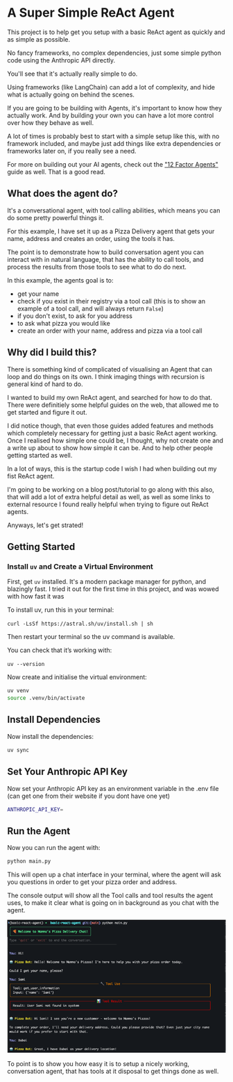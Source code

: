 # A Super Simple ReAct Agent

This project is to help get you setup with a basic ReAct agent as quickly and as simple as possible.

No fancy frameworks, no complex dependencies, just some simple python code using the Anthropic API directly.

You'll see that it's actually really simple to do.

Using frameworks (like LangChain) can add a lot of complexity, and hide what is actually going on behind the scenes.

If you are going to be building with Agents, it's important to know how they actually work. And by building your own
you can have a lot more control over how they behave as well.

A lot of times is probably best to start with a simple setup like this, with no framework included, and maybe just add
things like extra dependencies or frameworks later on, if you really see a need.

For more on building out your AI agents, check out
the ["12 Factor Agents"](https://github.com/humanlayer/12-factor-agents) guide as well. That is a good read.

## What does the agent do?

It's a conversational agent, with tool calling abilities, which means you can do some pretty powerful things it.

For this example, I have set it up as a Pizza Delivery agent that gets your name, address and creates an order, using
the
tools it has.

The point is to demonstrate how to build conversation agent you can interact with in natural language, that has the
ability
to call tools, and process the results from those tools to see what to do do next.

In this example, the agents goal is to:

- get your name
- check if you exist in their registry via a tool call (this is to show an example of a tool call, and will always
  return `False`)
- if you don't exist, to ask for you address
- to ask what pizza you would like
- create an order with your name, address and pizza via a tool call

## Why did I build this?

There is something kind of complicated of visualising an Agent that can loop and do things on its own. I think imaging
things with recursion is general kind of hard to do.

I wanted to build my own ReAct agent, and searched for how to do that. There were definitiely some helpful guides on the
web, that allowed me to get started and figure it out.

I did notice though, that even those guides added features and methods which completely necessary for getting just a
basic
ReAct agent working. Once I realised how simple one could be, I thought, why not create one and a write up about to show
how simple it can be. And to help other people getting started as well.

In a lot of ways, this is the startup code I wish I had when building out my fist ReAct agent.

I'm going to be working on a blog post/tutorial to go along with this also, that will add a lot of extra helpful detail
as
well, as well as some links to external resource I found really helpful when trying to figure out ReAct agents.

Anyways, let's get strated!

## Getting Started

### Install `uv` and Create a Virtual Environment

First, get `uv` installed. It's a modern package manager for python, and blazingly fast. I tried it out for the first
time
in this project, and was wowed with how fast it was

To install uv, run this in your terminal:

`curl -LsSf https://astral.sh/uv/install.sh | sh`

Then restart your terminal so the uv command is available.

You can check that it’s working with:

`uv --version`

Now create and initialise the virtual environment:

```bash
uv venv
source .venv/bin/activate
```

## Install Dependencies

Now install the dependencies:

```bash
uv sync
```

## Set Your Anthropic API Key

Now set your Anthropic API key as an environment variable in the .env file
(can get one from their website if you dont have one yet)

```bash
ANTHROPIC_API_KEY=
```

## Run the Agent

Now you can run the agent with:

```bash
python main.py
```

This will open up a chat interface in your terminal, where the agent will ask you questions in order to get your
pizza order and address.

The console output will show all the Tool calls and tool results the agent uses, to make it clear what is going on in
background as you chat with the agent.

![Pizza Delivery Agent Chat](docs/img/pizza-delivery-agent-chat.png)

To point is to show you how easy it is to setup a nicely working, conversation agent, that has tools at it disposal to
get things done as well.

